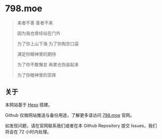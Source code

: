 # 798.moe

> 来者不善 善者不来
>
> 因为我也曾经站在门外
> 
> 为了你上山下海 为了你掏空口袋
> 
> 满足你眼神里的期待
> 
> 为了你不敢懈怠 再累也伪装起来
> 
> 为了你眼神里的崇拜

## 关于

本网站基于 [Hexo](https://hexo.io) 搭建。

Github 仅做网站推送与备份用途，了解更多请访问 [798.moe](https://798.moe) 官网。

如发现问题，请在官网联系我们或者在本 Github Repository 提交 Issues，我们将会在 72 小时内处理。
